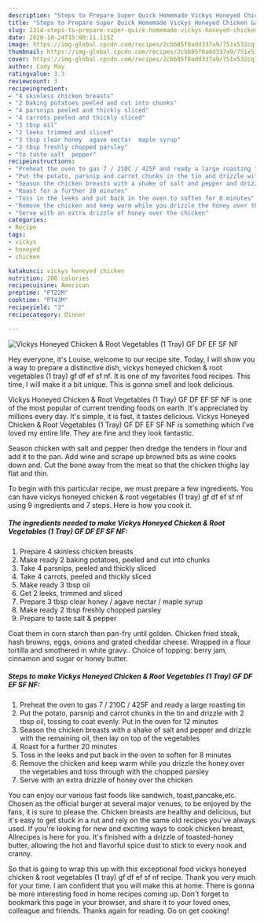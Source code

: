 ```yaml
---
description: "Steps to Prepare Super Quick Homemade Vickys Honeyed Chicken &amp;amp; Root Vegetables (1 Tray) GF DF EF SF NF"
title: "Steps to Prepare Super Quick Homemade Vickys Honeyed Chicken &amp;amp; Root Vegetables (1 Tray) GF DF EF SF NF"
slug: 2314-steps-to-prepare-super-quick-homemade-vickys-honeyed-chicken-and-amp-root-vegetables-1-tray-gf-df-ef-sf-nf
date: 2020-10-24T15:00:11.115Z
image: https://img-global.cpcdn.com/recipes/2cbb85f0add337a9/751x532cq70/vickys-honeyed-chicken-root-vegetables-1-tray-gf-df-ef-sf-nf-recipe-main-photo.jpg
thumbnail: https://img-global.cpcdn.com/recipes/2cbb85f0add337a9/751x532cq70/vickys-honeyed-chicken-root-vegetables-1-tray-gf-df-ef-sf-nf-recipe-main-photo.jpg
cover: https://img-global.cpcdn.com/recipes/2cbb85f0add337a9/751x532cq70/vickys-honeyed-chicken-root-vegetables-1-tray-gf-df-ef-sf-nf-recipe-main-photo.jpg
author: Cody May
ratingvalue: 3.3
reviewcount: 3
recipeingredient:
- "4 skinless chicken breasts"
- "2 baking potatoes peeled and cut into chunks"
- "4 parsnips peeled and thickly sliced"
- "4 carrots peeled and thickly sliced"
- "3 tbsp oil"
- "2 leeks trimmed and sliced"
- "3 tbsp clear honey  agave nectar  maple syrup"
- "2 tbsp freshly chopped parsley"
- "to taste salt  pepper"
recipeinstructions:
- "Preheat the oven to gas 7 / 210C / 425F and ready a large roasting tin"
- "Put the potato, parsnip and carrot chunks in the tin and drizzle with 2 tbsp oil, tossing to coat evenly. Put in the oven for 12 minutes"
- "Season the chicken breasts with a shake of salt and pepper and drizzle with the remaining oil, then lay on top of the vegetables"
- "Roast for a further 20 minutes"
- "Toss in the leeks and put back in the oven to soften for 8 minutes"
- "Remove the chicken and keep warm while you drizzle the honey over the vegetables and toss through with the chopped parsley"
- "Serve with an extra drizzle of honey over the chicken"
categories:
- Recipe
tags:
- vickys
- honeyed
- chicken

katakunci: vickys honeyed chicken 
nutrition: 208 calories
recipecuisine: American
preptime: "PT22M"
cooktime: "PT43M"
recipeyield: "3"
recipecategory: Dinner

---
```



![Vickys Honeyed Chicken &amp; Root Vegetables (1 Tray) GF DF EF SF NF](https://img-global.cpcdn.com/recipes/2cbb85f0add337a9/751x532cq70/vickys-honeyed-chicken-root-vegetables-1-tray-gf-df-ef-sf-nf-recipe-main-photo.jpg)

Hey everyone, it's Louise, welcome to our recipe site. Today, I will show you a way to prepare a distinctive dish, vickys honeyed chicken &amp; root vegetables (1 tray) gf df ef sf nf. It is one of my favorites food recipes. This time, I will make it a bit unique. This is gonna smell and look delicious.

Vickys Honeyed Chicken &amp; Root Vegetables (1 Tray) GF DF EF SF NF is one of the most popular of current trending foods on earth. It's appreciated by millions every day. It's simple, it is fast, it tastes delicious. Vickys Honeyed Chicken &amp; Root Vegetables (1 Tray) GF DF EF SF NF is something which I've loved my entire life. They are fine and they look fantastic.

Season chicken with salt and pepper then dredge the tenders in flour and add it to the pan. Add wine and scrape up browned bits as wine cooks down and. Cut the bone away from the meat so that the chicken thighs lay flat and thin.


To begin with this particular recipe, we must prepare a few ingredients. You can have vickys honeyed chicken &amp; root vegetables (1 tray) gf df ef sf nf using 9 ingredients and 7 steps. Here is how you cook it.

<!--inarticleads1-->

##### The ingredients needed to make Vickys Honeyed Chicken &amp; Root Vegetables (1 Tray) GF DF EF SF NF:

1. Prepare 4 skinless chicken breasts
1. Make ready 2 baking potatoes, peeled and cut into chunks
1. Take 4 parsnips, peeled and thickly sliced
1. Take 4 carrots, peeled and thickly sliced
1. Make ready 3 tbsp oil
1. Get 2 leeks, trimmed and sliced
1. Prepare 3 tbsp clear honey / agave nectar / maple syrup
1. Make ready 2 tbsp freshly chopped parsley
1. Prepare to taste salt &amp; pepper


Coat them in corn starch then pan-fry until golden. Chicken fried steak, hash browns, eggs, onions and grated cheddar cheese. Wrapped in a flour tortilla and smothered in white gravy.. Choice of topping: berry jam, cinnamon and sugar or honey butter. 

<!--inarticleads2-->

##### Steps to make Vickys Honeyed Chicken &amp; Root Vegetables (1 Tray) GF DF EF SF NF:

1. Preheat the oven to gas 7 / 210C / 425F and ready a large roasting tin
1. Put the potato, parsnip and carrot chunks in the tin and drizzle with 2 tbsp oil, tossing to coat evenly. Put in the oven for 12 minutes
1. Season the chicken breasts with a shake of salt and pepper and drizzle with the remaining oil, then lay on top of the vegetables
1. Roast for a further 20 minutes
1. Toss in the leeks and put back in the oven to soften for 8 minutes
1. Remove the chicken and keep warm while you drizzle the honey over the vegetables and toss through with the chopped parsley
1. Serve with an extra drizzle of honey over the chicken


You can enjoy our various fast foods like sandwich, toast,pancake,etc. Chosen as the official burger at several major venues, to be enjoyed by the fans, it is sure to please the. Chicken breasts are healthy and delicious, but it&#39;s easy to get stuck in a rut and rely on the same old recipes you&#39;ve always used. If you&#39;re looking for new and exciting ways to cook chicken breast, Allrecipes is here for you. It&#39;s finished with a drizzle of toasted-honey butter, allowing the hot and flavorful spice dust to stick to every nook and cranny. 

So that is going to wrap this up with this exceptional food vickys honeyed chicken &amp; root vegetables (1 tray) gf df ef sf nf recipe. Thank you very much for your time. I am confident that you will make this at home. There is gonna be more interesting food in home recipes coming up. Don't forget to bookmark this page in your browser, and share it to your loved ones, colleague and friends. Thanks again for reading. Go on get cooking!
